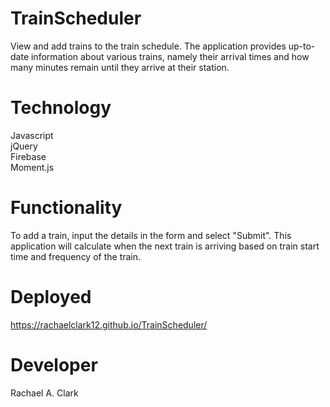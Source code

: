 # TrainScheduler
View and add trains to the train schedule. The application provides up-to-date information about various trains, namely their arrival times and how many minutes remain until they arrive at their station.

# Technology
Javascript
<br>jQuery
<br>Firebase
<br>Moment.js

# Functionality
 To add a train, input the details in the form and select "Submit". This application will calculate when the next train is arriving based on train start time and frequency of the train.

# Deployed
https://rachaelclark12.github.io/TrainScheduler/

# Developer
Rachael A. Clark
